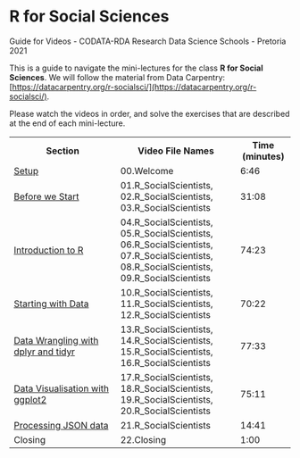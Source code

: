# R for Social Sciences
Guide for Videos - CODATA-RDA Research Data Science Schools - Pretoria 2021

This is a guide to navigate the mini-lectures for the class **R for Social Sciences**. We will follow the material from Data Carpentry: [https://datacarpentry.org/r-socialsci/](https://datacarpentry.org/r-socialsci/).

Please watch the videos in order, and solve the exercises that are described at the end of each mini-lecture. 


<table style="width:100%">
  <tr>
    <th width="30%">  Section </th>
    <th width="25%">  Video File Names </th>
    <th width="5%">   Time (minutes) </th>
  </tr>
  <tr>
    <td width="30%">  <a href="https://datacarpentry.org/r-socialsci/setup.html"> Setup</a> </td>
    <td width="25%">  00.Welcome  </td>
    <td width="5%">  6:46 </td>
  </tr>
  <tr>
    <td width="30%">  <a href="https://datacarpentry.org/r-socialsci/00-intro">Before we Start</a>  </td>
    <td width="25%">  01.R_SocialScientists, 02.R_SocialScientists, 03.R_SocialScientists  </td>
    <td width="5%">  31:08 </td>  
  </tr>
  <tr>
    <td width="30%">  <a href="https://datacarpentry.org/r-socialsci/01-intro-to-r/index.html">Introduction to R</a>  </td>
    <td width="25%">  04.R_SocialScientists, 05.R_SocialScientists, 06.R_SocialScientists, 07.R_SocialScientists, 08.R_SocialScientists, 09.R_SocialScientists  </td>
    <td width="5%">  74:23 </td> 
  </tr>
  <tr>
    <td width="30%">  <a href="https://datacarpentry.org/r-socialsci/02-starting-with-data/index.html">Starting with Data</a>  </td>
    <td width="25%">  10.R_SocialScientists, 11.R_SocialScientists, 12.R_SocialScientists   </td>
    <td width="5%">  70:22 </td> 
  </tr>
  <tr>
    <td width="30%">  <a href="https://datacarpentry.org/r-socialsci/03-dplyr-tidyr/index.html">Data Wrangling with dplyr and tidyr</a> </td>
    <td width="25%">  13.R_SocialScientists, 14.R_SocialScientists, 15.R_SocialScientists, 16.R_SocialScientists  </td>
    <td width="5%">  77:33 </td>              
  </tr>
  <tr>
    <td width="30%">  <a href="https://datacarpentry.org/r-socialsci/04-ggplot2/index.html">Data Visualisation with ggplot2</a>  </td>
    <td width="25%">  17.R_SocialScientists, 18.R_SocialScientists, 19.R_SocialScientists, 20.R_SocialScientists </td>
    <td width="5%">  75:11 </td> 
  </tr>
  <tr>
    <td width="30%"> <a href="https://datacarpentry.org/r-socialsci/05-json/index.html">Processing JSON data</a>  </td>
    <td width="25%"> 21.R_SocialScientists  </td>
    <td width="5%"> 14:41 </td>
  </tr>
  <tr>
    <td width="30%">  Closing </td>
    <td width="25%">  22.Closing  </td>
    <td width="5%">  1:00 </td>
  </tr>
</table>


